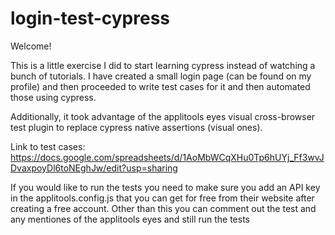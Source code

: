 # login-test-cypress
Welcome!

This is a little exercise I did to start learning cypress instead of watching a bunch of tutorials.
I have created a small login page (can be found on my profile) and then proceeded to write test cases for it and then automated those using cypress.

Additionally, it took advantage of the applitools eyes visual cross-browser test plugin to replace cypress native assertions (visual ones).

Link to test cases:
https://docs.google.com/spreadsheets/d/1AoMbWCqXHu0Tp6hUYj_Ff3wvJDvaxpoyDl6toNEghJw/edit?usp=sharing

If you would like to run the tests you need to make sure you add an API key in the applitools.config.js that you can get for free from their website after creating a free account. Other than this you can comment out the test and any mentiones of the applitools eyes and still run the tests